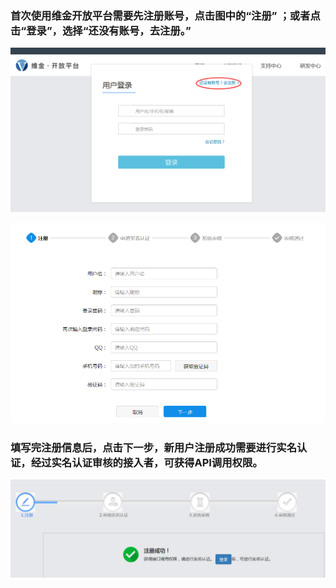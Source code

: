 ###       首次使用维金开放平台需要先注册账号，点击图中的“注册” ；或者点击“登录”，选择“还没有账号，去注册。”

![](/assets/import.png)

![](/assets/用户注册信息.png)

### 填写完注册信息后，点击下一步，新用户注册成功需要进行实名认证，经过实名认证审核的接入者，可获得API调用权限。

![](/assets/用户注册申请.png)

